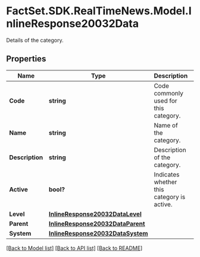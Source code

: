 # FactSet.SDK.RealTimeNews.Model.InlineResponse20032Data
Details of the category.

## Properties

Name | Type | Description | Notes
------------ | ------------- | ------------- | -------------
**Code** | **string** | Code commonly used for this category. | [optional] 
**Name** | **string** | Name of the category. | [optional] 
**Description** | **string** | Description of the category. | [optional] 
**Active** | **bool?** | Indicates whether this category is active. | [optional] 
**Level** | [**InlineResponse20032DataLevel**](InlineResponse20032DataLevel.md) |  | [optional] 
**Parent** | [**InlineResponse20032DataParent**](InlineResponse20032DataParent.md) |  | [optional] 
**System** | [**InlineResponse20032DataSystem**](InlineResponse20032DataSystem.md) |  | [optional] 

[[Back to Model list]](../README.md#documentation-for-models) [[Back to API list]](../README.md#documentation-for-api-endpoints) [[Back to README]](../README.md)

